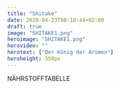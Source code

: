 ```yaml
---
title: "Shitake"
date: 2020-04-23T08:10:44+02:00
draft: true
image: "SHITAKE1.png"
heroimage: "SHITAKE1.png"
herovideo: ""
herotext: ["Der König der Aromen"]
heroheight: 350px
---
```

 <!-- König der Aromen -
Nach dem Champignon ist er der meistangebaute Speisepilz überhaupt. In Ostasien ist er die Nummer eins unter den angebauten Pilzen, auch in Russland ist er inzwischen sehr verbreitet.
Dem Shiitake-Pilz wird eine Reihe positiver Wirkungen nachgesagt: Unter anderem soll er das Immunsystem stärken, den Cholesterinspiegel senken und gegen Infektionen helfen. Er wird in der traditionellen Heilkunde asiatischer Länder gegen verschiedenste Leiden eingesetzt.
Er gilt als natürliches Stärkemittel, wirkt gegen Erkältungen und stabilisiert den Kreislauf. -->

 <!-- Geschmack:
 Geschmacklich ist der Shitake kräftig und sehr intensiv. Den Geschmack haben sie noch lange nach dem Verzehr im Mund. -->
<!--
 Unser Tipp:
 Der Shittake ist für kurzgebratene Sachen oder zum Schmoren gut geeignet.
 Geschmacklich harmoniert der Shitake gut mit Thymian, Rosmarin und Petersilie.

 Lagerung:
 Der Shiitake ist bei durchgehender Kühlung 8 bis 10 Tage haltbar. Im Gemüsefach des Kühlschrankes lässt er sich gut aufbewahren. Die optimale Temperatur liegt zwischen 2 und 7°C. Zudem kann der Shiitake in Scheiben geschnitten prima eingefroren werden. Anschließend unbedingt gefroren verwenden und nicht auftauen lassen. -->

<!-- Inhaltsstoffe: (Nährwertangaben pro 100 Gramm)
Kalorien 34
Fettgehalt 0,5 g
Natrium 9 mg
Kalium 304 mg
Kohlenhydrate 7 g
Ballaststoff 2,5 g
Zucker 2,4 g
Protein 2,2 g
Kalzium	2 mg
Eisen	0,4 mg
Vitamin D	18
Vitamin B6	0,3 mg
Magnesium	20 mg		 -->
NÄHRSTOFFTABELLE
